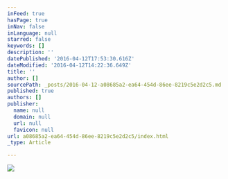 ```yaml
---
inFeed: true
hasPage: true
inNav: false
inLanguage: null
starred: false
keywords: []
description: ''
datePublished: '2016-04-12T17:53:30.616Z'
dateModified: '2016-04-12T14:22:36.649Z'
title: ''
author: []
sourcePath: _posts/2016-04-12-a08685a2-ea64-454d-86ee-8219c5e2d2c5.md
published: true
authors: []
publisher:
  name: null
  domain: null
  url: null
  favicon: null
url: a08685a2-ea64-454d-86ee-8219c5e2d2c5/index.html
_type: Article

---
```

![](https://the-grid-user-content.s3-us-west-2.amazonaws.com/c8e438b9-5cb2-4f9a-94d4-778a05867bc1.jpg)